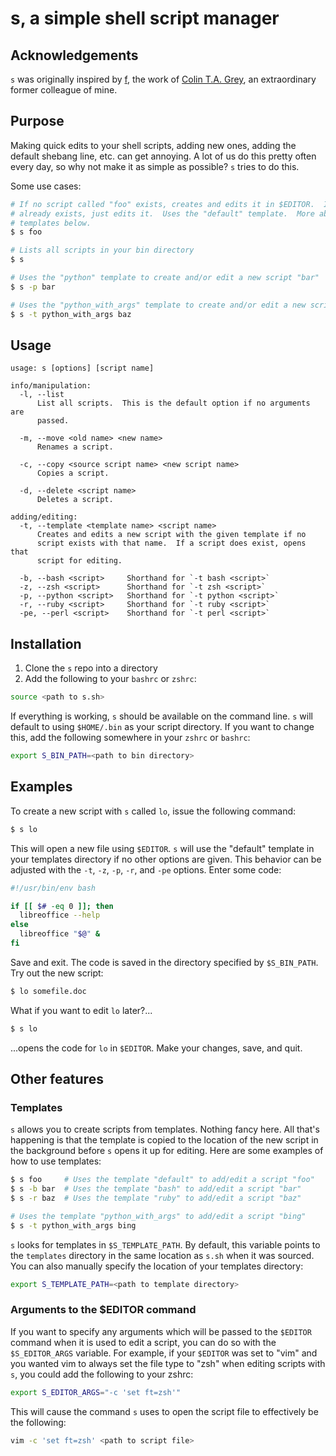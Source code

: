 # s, a simple shell script manager

## Acknowledgements

`s` was originally inspired by [f](https://github.com/colinta/f), the work of
[Colin T.A. Grey](http://colinta.com), an extraordinary former colleague of
mine.

## Purpose

Making quick edits to your shell scripts, adding new ones, adding the default
shebang line, etc. can get annoying.  A lot of us do this pretty often every
day, so why not make it as simple as possible?  `s` tries to do this.

Some use cases:

```bash
# If no script called "foo" exists, creates and edits it in $EDITOR.  If "foo"
# already exists, just edits it.  Uses the "default" template.  More about
# templates below.
$ s foo

# Lists all scripts in your bin directory
$ s

# Uses the "python" template to create and/or edit a new script "bar"
$ s -p bar

# Uses the "python_with_args" template to create and/or edit a new script 'baz'
$ s -t python_with_args baz
```

## Usage

    usage: s [options] [script name]

    info/manipulation:
      -l, --list
          List all scripts.  This is the default option if no arguments are
          passed.

      -m, --move <old name> <new name>
          Renames a script.

      -c, --copy <source script name> <new script name>
          Copies a script.

      -d, --delete <script name>
          Deletes a script.

    adding/editing:
      -t, --template <template name> <script name>
          Creates and edits a new script with the given template if no
          script exists with that name.  If a script does exist, opens that
          script for editing.

      -b, --bash <script>     Shorthand for `-t bash <script>`
      -z, --zsh <script>      Shorthand for `-t zsh <script>`
      -p, --python <script>   Shorthand for `-t python <script>`
      -r, --ruby <script>     Shorthand for `-t ruby <script>`
      -pe, --perl <script>    Shorthand for `-t perl <script>`

## Installation

1. Clone the `s` repo into a directory
2. Add the following to your `bashrc` or `zshrc`:

```bash
source <path to s.sh>
```

If everything is working, `s` should be available on the command line.  `s`
will default to using `$HOME/.bin` as your script directory.  If you want to
change this, add the following somewhere in your `zshrc` or `bashrc`:

```bash
export S_BIN_PATH=<path to bin directory>
```

## Examples

To create a new script with `s` called `lo`, issue the following
command:

```bash
$ s lo
```

This will open a new file using `$EDITOR`.  `s` will use the "default" template
in your templates directory if no other options are given.  This behavior can be
adjusted with the `-t`, `-z`, `-p`, `-r`, and `-pe` options.  Enter some code:

```bash
#!/usr/bin/env bash

if [[ $# -eq 0 ]]; then
  libreoffice --help
else
  libreoffice "$@" &
fi
```

Save and exit.  The code is saved in the directory specified by `$S_BIN_PATH`.
Try out the new script:

```bash
$ lo somefile.doc
```

What if you want to edit `lo` later?...

```bash
$ s lo
```

...opens the code for `lo` in `$EDITOR`.  Make your changes, save, and quit.

## Other features

### Templates

`s` allows you to create scripts from templates.  Nothing fancy here.  All
that's happening is that the template is copied to the location of the new
script in the background before `s` opens it up for editing.  Here are some
examples of how to use templates:

```bash
$ s foo     # Uses the template "default" to add/edit a script "foo"
$ s -b bar  # Uses the template "bash" to add/edit a script "bar"
$ s -r baz  # Uses the template "ruby" to add/edit a script "baz"

# Uses the template "python_with_args" to add/edit a script "bing"
$ s -t python_with_args bing
```

`s` looks for templates in `$S_TEMPLATE_PATH`.  By default, this variable
points to the `templates` directory in the same location as `s.sh` when it was
sourced.  You can also manually specify the location of your templates
directory:

```bash
export S_TEMPLATE_PATH=<path to template directory>
```

### Arguments to the $EDITOR command

If you want to specify any arguments which will be passed to the `$EDITOR`
command when it is used to edit a script, you can do so with the
`$S_EDITOR_ARGS` variable.  For example, if your `$EDITOR` was set to "vim" and
you wanted vim to always set the file type to "zsh" when editing scripts with
`s`, you could add the following to your zshrc:

```bash
export S_EDITOR_ARGS="-c 'set ft=zsh'"
```

This will cause the command `s` uses to open the script file to effectively be
the following:

```bash
vim -c 'set ft=zsh' <path to script file>
```
